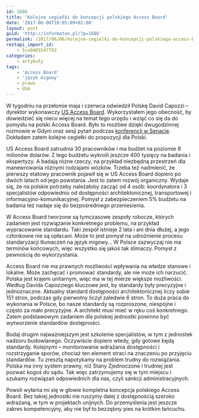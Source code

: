 ```yaml
---
id: 1686
title: 'Kolejne cegiełki do koncepcji polskiego Access Board'
date: '2017-06-06T10:05:09+02:00'
layout: post
guid: 'http://informaton.pl/?p=1686'
permalink: /2017/06/06/kolejne-cegielki-do-koncepcji-polskiego-access-board/
restapi_import_id:
    - 5ca8405547793
categories:
    - artykuły
tags:
    - 'Access Board'
    - 'język migowy'
    - prawo
    - USA
---
```


W tygodniu na przełomie maja i czerwca odwiedził Polskę David Capozzi – dyrektor wykonawczy [US Access Board](https://www.access-board.gov/). Wykorzystałem jego obecność, by dowiedzieć się nieco więcej na temat tego urzędu i wziąć co się da do pomysłu na polski Access Board. Było to możliwe dzięki dwugodzinnej rozmowie w Gdyni oraz sesji pytań podczas [konferencji w Senacie](http://www.fdc.org.pl/monitoring-dostepnosci-amerykanskie-doswiadczenia-poszukiwanie-polskiej-drogi/). Dokładam zatem kolejne cegiełki do propozycji dla Polski.

US Access Board zatrudnia 30 pracowników i ma budżet na poziomie 8 milionów dolarów. Z tego budżetu wykroili jeszcze 400 tysięcy na badania i ekspertyzy. A badają różne rzeczy, na przykład niezbędną przestrzeń dla manewrowania różnymi rodzajami wózków. Trzeba też nadmienić, że pierwszy etatowy pracownik pojawił się w US Access Board dopiero po dwóch latach od jego powstania. Jest to zatem rozwój organiczny. Wydaje się, że na polskie potrzeby należałoby zacząć od 4 osób: koordynatora i 3 specjalistów odpowiednio od dostępności architektonicznej, transportowej i informacyjno-komunikacyjnej. Pomysł z zabezpieczeniem 5% budżetu na badania też nadaje się do bezpośredniego przeniesienia.

W Access Board tworzone są tymczasowe zespoły robocze, których zadaniem jest rozwiązanie konkretnego problemu, na przykład wypracowanie standardu. Taki zespół istnieje 2 lata i ani dnia dłużej, a jego członkowie nie są opłacani. Może to jest pomysł na udrożnienie procesu standaryzacji tłumaczeń na język migowy… W Polsce zazwyczaj nie ma terminów końcowych, więc wszystko się jakoś tak ślimaczy. Pomysł z pewnością do wykorzystania.

Access Board nie ma prawnych możliwości wpływania na władze stanowe i lokalne. Może zachęcać i promować standardy, ale nie może ich narzucić. Polska jest krajem unitarnym, więc ma w tej mierze większe możliwości. Według Davida Capozziego kluczowe jest, by standardy były precyzyjne i jednoznaczne. Aktualny standard dostępności architektonicznej liczy sobie 151 stron, podczas gdy pierwotny liczył zaledwie 6 stron. To duża praca do wykonania w Polsce, bo nasze standardy są rozproszone, niespójne i często za mało precyzyjne. A architekt musi mieć w ręku coś konkretnego. Zatem podstawowym zadaniem dla polskiej jednostki powinno być wytworzenie standardów dostępności.

Bodaj drugim najważniejszym jest szkolenie specjalistów, w tym z jednostek nadzoru budowlanego. Oczywiście dopiero wtedy, gdy gotowe będą standardy. Kolejnymi – monitorowanie wdrażania dostępności i rozstrzyganie sporów, chociaż ten element straci na znaczeniu po przyjęciu standardów. Tu zresztą napotykamy na problem trudny do rozwiązania. Polska ma inny system prawny, niż Stany Zjednoczone i trudniej jest pozwać kogoś do sądu. Tak więc zatrzymujemy się w tym miejscu i szukamy rozwiązań odpowiednich dla nas, czyli sankcji administracyjnych.

Powoli wyłania mi się w głowie kompletna koncepcja polskiego Access Board. Bez takiej jednostki nie ruszymy dalej z dostępnością szeroko wdrażaną, w tym w projektach unijnych. Do przemyślenia jest jeszcze zakres kompetencyjny, aby nie był to bezzębny pies na krótkim łańcuchu.